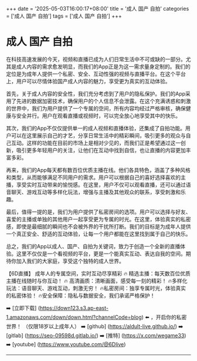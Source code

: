 +++
date = '2025-05-03T16:00:17+08:00'
title = '成人 国产 自拍'
categories = ['成人 国产 自拍']
tags = ['成人 国产 自拍']
+++

# 成人 国产 自拍

在科技高速发展的今天，视频和直播已成为人们日常生活中不可或缺的一部分。尤其是成人内容的需求愈发明显，而我们的App正是为这一需求量身定制的。我们的定位是为成年人提供一个私密、安全、互动性强的视频与直播平台。在这个平台上，用户可以尽情体验国产成人内容的魅力，享受更为真实的互动体验。

首先，关于成人内容的安全性，我们充分考虑到了用户的隐私保护。我们的App采用了先进的数据加密技术，确保用户的个人信息不会泄露。在这个充满诱惑和刺激的世界中，我们为用户提供了一个专属的空间，所有内容均经过严格审核，确保健康与安全并行。用户在观看直播或视频时，可以完全放心地享受其中的快乐。

其次，我们的App不仅仅提供单一的成人视频和直播体验，还集成了自拍功能。用户可以在这里展示自己的才艺，分享日常生活中的精彩瞬间，吸引更多的观众与自己互动。这样的功能在目前的市场上是相对少见的，而我们正是希望通过这一创新，吸引更多年轻用户的关注，让他们在互动中找到自信，也让直播的内容更加丰富多彩。

再来，我们的App每天都有数百位优质主播在线。他们各具特色，涵盖了多种风格和类型，从而能够满足不同用户的需求。用户可以根据自己的喜好选择喜欢的主播，享受实时互动带来的愉悦感。在这里，用户不仅可以观看直播，还可以通过语音聊天、游戏互动等多样化玩法，增强与主播及其他观众的联系，享受刺激和乐趣。

最后，值得一提的是，我们为用户提供了私密房间的选项。用户可以选择与好友、喜爱的主播或单独的其他用户一起享受更为专属的时光。在这里，体验真实的私密感，即使是最细腻的瞬间也不会被外界的干扰所打断。我们的目标是为成年人提供一个真正安全、舒适的互动体验，让每一个用户都能在这里找到属于自己的快乐。

总之，我们的App以成人、国产、自拍为关键词，致力于创造一个全新的直播体验。这里不仅仅是一个看视频的平台，更是一个能真实互动、表达自我的空间。期待你加入我们的大家庭，享受这个独特的成人世界。

【6D直播】
成年人的专属空间，实时互动尽享精彩
🔥 精选主播：每天数百位优质主播在线随时与你互动！
🔥 高清画质：清晰画面，感受每一刻的精彩！
🔥多样化玩法：语音聊天、游戏互动，刺激无穷！
🔥私密房间：独享专属时光，体验真实的私密体验！
🔥安全保障：隐私与数据安全，我们承诺严格保护！

➡️ [立即下载] (https://down123.s3.ap-east-1.amazonaws.com/down/down.html?channelCode=blog) ⬅️ ，开启你的私密世界！
（仅限18岁以上成年人）
➡️ [github] (https://aldult-live.github.io/)
➡️ [gitlab] (https://seo-09598d.gitlab.io/)
➡️ [推特] (https://x.com/wegame33)
➡️ [youtube] (https://www.youtube.com/@6Dlive)

---

